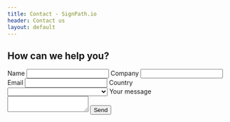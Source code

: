 ```yaml
---
title: Contact - SignPath.io
header: Contact us
layout: default
---
```


<h2>How can we help you?</h2>
<form
  action="https://formspree.io/mnqagopv"
  method="POST"
>
  <label>
    Name
    <input type="text" name="name" required>
  </label>
  <label>
    Company
    <input type="text" name="company" required>
  </label>
  <label>
    Email
    <input type="text" name="email" type="email" required>
  </label>
  <label>
    Country
    <!--<input type="text" name="country" required>-->
    <select name="country" required>
        <option selected="selected" disabled></option>
        <option>Afghanistan</option>
        <option>Albania</option>
        <option>Algeria</option>
        <option>Andorra</option>
        <option>Angola</option>
        <option>Antigua and Barbuda</option>
        <option>Argentina</option>
        <option>Armenia</option>
        <option>Australia</option>
        <option>Austria</option>
        <option>Azerbaijan</option>
        <option>Bahamas</option>
        <option>Bahrain</option>
        <option>Bangladesh</option>
        <option>Barbados</option>
        <option>Belarus</option>
        <option>Belgium</option>
        <option>Belize</option>
        <option>Benin</option>
        <option>Bhutan</option>
        <option>Bolivia</option>
        <option>Bosnia and Herzegovina</option>
        <option>Botswana</option>
        <option>Brazil</option>
        <option>Brunei</option>
        <option>Bulgaria</option>
        <option>Burkina Faso</option>
        <option>Burundi</option>
        <option>Côte d'Ivoire</option>
        <option>Cabo Verde</option>
        <option>Cambodia</option>
        <option>Cameroon</option>
        <option>Canada</option>
        <option>Central African Republic</option>
        <option>Chad</option>
        <option>Chile</option>
        <option>China</option>
        <option>Colombia</option>
        <option>Comoros</option>
        <option>Congo (Congo-Brazzaville)</option>
        <option>Costa Rica</option>
        <option>Croatia</option>
        <option>Cuba</option>
        <option>Cyprus</option>
        <option>Czechia (Czech Republic)</option>
        <option>Democratic Republic of the Congo</option>
        <option>Denmark</option>
        <option>Djibouti</option>
        <option>Dominica</option>
        <option>Dominican Republic</option>
        <option>Ecuador</option>
        <option>Egypt</option>
        <option>El Salvador</option>
        <option>Equatorial Guinea</option>
        <option>Eritrea</option>
        <option>Estonia</option>
        <option>Eswatini (fmr. "Swaziland")</option>
        <option>Ethiopia</option>
        <option>Fiji</option>
        <option>Finland</option>
        <option>France</option>
        <option>Gabon</option>
        <option>Gambia</option>
        <option>Georgia</option>
        <option>Germany</option>
        <option>Ghana</option>
        <option>Greece</option>
        <option>Grenada</option>
        <option>Guatemala</option>
        <option>Guinea</option>
        <option>Guinea-Bissau</option>
        <option>Guyana</option>
        <option>Haiti</option>
        <option>Holy See</option>
        <option>Honduras</option>
        <option>Hungary</option>
        <option>Iceland</option>
        <option>India</option>
        <option>Indonesia</option>
        <option>Iran</option>
        <option>Iraq</option>
        <option>Ireland</option>
        <option>Israel</option>
        <option>Italy</option>
        <option>Jamaica</option>
        <option>Japan</option>
        <option>Jordan</option>
        <option>Kazakhstan</option>
        <option>Kenya</option>
        <option>Kiribati</option>
        <option>Kuwait</option>
        <option>Kyrgyzstan</option>
        <option>Laos</option>
        <option>Latvia</option>
        <option>Lebanon</option>
        <option>Lesotho</option>
        <option>Liberia</option>
        <option>Libya</option>
        <option>Liechtenstein</option>
        <option>Lithuania</option>
        <option>Luxembourg</option>
        <option>Madagascar</option>
        <option>Malawi</option>
        <option>Malaysia</option>
        <option>Maldives</option>
        <option>Mali</option>
        <option>Malta</option>
        <option>Marshall Islands</option>
        <option>Mauritania</option>
        <option>Mauritius</option>
        <option>Mexico</option>
        <option>Micronesia</option>
        <option>Moldova</option>
        <option>Monaco</option>
        <option>Mongolia</option>
        <option>Montenegro</option>
        <option>Morocco</option>
        <option>Mozambique</option>
        <option>Myanmar (formerly Burma)</option>
        <option>Namibia</option>
        <option>Nauru</option>
        <option>Nepal</option>
        <option>Netherlands</option>
        <option>New Zealand</option>
        <option>Nicaragua</option>
        <option>Niger</option>
        <option>Nigeria</option>
        <option>North Korea</option>
        <option>North Macedonia</option>
        <option>Norway</option>
        <option>Oman</option>
        <option>Pakistan</option>
        <option>Palau</option>
        <option>Palestine State</option>
        <option>Panama</option>
        <option>Papua New Guinea</option>
        <option>Paraguay</option>
        <option>Peru</option>
        <option>Philippines</option>
        <option>Poland</option>
        <option>Portugal</option>
        <option>Qatar</option>
        <option>Romania</option>
        <option>Russia</option>
        <option>Rwanda</option>
        <option>Saint Kitts and Nevis</option>
        <option>Saint Lucia</option>
        <option>Saint Vincent and the Grenadines</option>
        <option>Samoa</option>
        <option>San Marino</option>
        <option>Sao Tome and Principe</option>
        <option>Saudi Arabia</option>
        <option>Senegal</option>
        <option>Serbia</option>
        <option>Seychelles</option>
        <option>Sierra Leone</option>
        <option>Singapore</option>
        <option>Slovakia</option>
        <option>Slovenia</option>
        <option>Solomon Islands</option>
        <option>Somalia</option>
        <option>South Africa</option>
        <option>South Korea</option>
        <option>South Sudan</option>
        <option>Spain</option>
        <option>Sri Lanka</option>
        <option>Sudan</option>
        <option>Suriname</option>
        <option>Sweden</option>
        <option>Switzerland</option>
        <option>Syria</option>
        <option>Tajikistan</option>
        <option>Tanzania</option>
        <option>Thailand</option>
        <option>Timor-Leste</option>
        <option>Togo</option>
        <option>Tonga</option>
        <option>Trinidad and Tobago</option>
        <option>Tunisia</option>
        <option>Turkey</option>
        <option>Turkmenistan</option>
        <option>Tuvalu</option>
        <option>Uganda</option>
        <option>Ukraine</option>
        <option>United Arab Emirates</option>
        <option>United Kingdom</option>
        <option>United States of America</option>
        <option>Uruguay</option>
        <option>Uzbekistan</option>
        <option>Vanuatu</option>
        <option>Venezuela</option>
        <option>Vietnam</option>
        <option>Yemen</option>
        <option>Zambia</option>
        <option>Zimbabwe</option>
    </select>
  </label>
  <label>
    Your message
    <textarea name="message"></textarea>
  </label>
  <button type="submit" class='btn btn-primary'>Send</button>
</form>